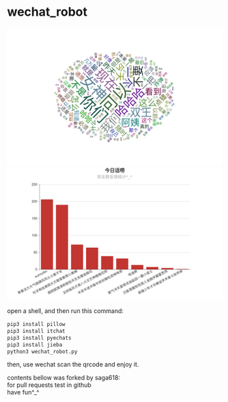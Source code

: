 # wechat_robot
![GitHub Logo](./example/今日话题.png "今日话题")  
![GitHub Logo](./example/今日话唠.png "今日话唠")  


open a shell, and then run this command:  
```
pip3 install pillow
pip3 install itchat
pip3 install pyechats
pip3 install jieba
python3 wechat_robot.py
```
then, use wechat scan the qrcode and enjoy it.  

contents bellow was forked by saga618:  
for pull requests test in github  
have fun^_^  
